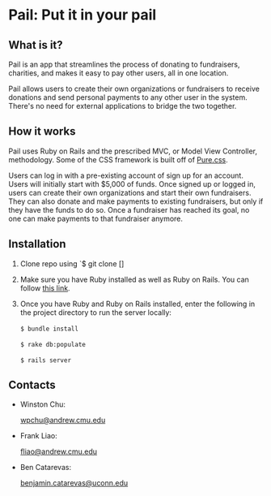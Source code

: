 # Pail: Put it in your pail

## What is it?

Pail is an app that streamlines the process of donating to fundraisers, charities, and makes it easy to pay other users, all in one location.

Pail allows users to create their own organizations or fundraisers to receive donations and send personal payments to any other user in the system. There's no need for external applications to bridge the two together.

## How it works

Pail uses Ruby on Rails and the prescribed MVC, or Model View Controller, methodology. Some of the CSS framework is built off of <a href="https://purecss.io/">Pure.css</a>.

Users can log in with a pre-existing account of sign up for an account. Users will initially start with $5,000 of funds. Once signed up or logged in, users can create their own organizations and start their own fundraisers. They can also donate and make payments to existing fundraisers, but only if they have the funds to do so. Once a fundraiser has reached its goal, no one can make payments to that fundraiser anymore.

## Installation

1. Clone repo using `$ git clone []

2. Make sure you have Ruby installed as well as Ruby on Rails. You can follow <a href="https://www.tutorialspoint.com/ruby-on-rails/rails-installation.htm">this link</a>.

3. Once you have Ruby and Ruby on Rails installed, enter the following in the project directory to run the server locally:

&nbsp;&nbsp;&nbsp;&nbsp;&nbsp;&nbsp;`$ bundle install`

&nbsp;&nbsp;&nbsp;&nbsp;&nbsp;&nbsp;`$ rake db:populate`

&nbsp;&nbsp;&nbsp;&nbsp;&nbsp;&nbsp;`$ rails server`

## Contacts

- Winston Chu:

&nbsp;&nbsp;&nbsp;&nbsp;&nbsp;&nbsp;<a href="mailto:wpchu@andrew.cmu.edu">wpchu@andrew.cmu.edu</a>

- Frank Liao:

&nbsp;&nbsp;&nbsp;&nbsp;&nbsp;&nbsp;<a href="mailto:fliao@andrew.cmu.edu">fliao@andrew.cmu.edu</a>

- Ben Catarevas:

&nbsp;&nbsp;&nbsp;&nbsp;&nbsp;&nbsp;<a href="mailto:benjamin.catarevas@uconn.edu">benjamin.catarevas@uconn.edu</a>
